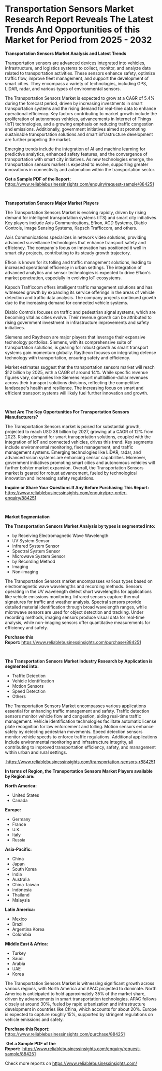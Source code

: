 <p><h1>Transportation Sensors Market Research Report Reveals The Latest Trends And Opportunities of this Market for Period from 2025 - 2032</h1></p><p><strong>Transportation Sensors Market Analysis and Latest Trends</strong></p>
<p><p>Transportation sensors are advanced devices integrated into vehicles, infrastructure, and logistics systems to collect, monitor, and analyze data related to transportation activities. These sensors enhance safety, optimize traffic flow, improve fleet management, and support the development of smart cities. They encompass a variety of technologies, including GPS, LiDAR, radar, and various types of environmental sensors.</p><p>The Transportation Sensors Market is expected to grow at a CAGR of 5.4% during the forecast period, driven by increasing investments in smart transportation systems and the rising demand for real-time data to enhance operational efficiency. Key factors contributing to market growth include the proliferation of autonomous vehicles, advancements in Internet of Things (IoT) technologies, and a growing emphasis on reducing traffic congestion and emissions. Additionally, government initiatives aimed at promoting sustainable transportation solutions and smart infrastructure development are further propelling the market. </p><p>Emerging trends include the integration of AI and machine learning for predictive analytics, enhanced safety features, and the convergence of transportation with smart city initiatives. As new technologies emerge, the transportation sensors market is expected to evolve, supporting greater innovations in connectivity and automation within the transportation sector.</p></p>
<p><strong>Get a Sample PDF of the Report:&nbsp;</strong> <a href="https://www.reliablebusinessinsights.com/enquiry/request-sample/884251?utm_campaign=2244&utm_medium=2&utm_source=Github&utm_content=ia&utm_term=11022025&utm_id=transportation-sensors">https://www.reliablebusinessinsights.com/enquiry/request-sample/884251</a></p>
<p>&nbsp;</p>
<p><strong>Transportation Sensors Major Market Players</strong></p>
<p><p>The Transportation Sensors Market is evolving rapidly, driven by rising demand for intelligent transportation systems (ITS) and smart city initiatives. Key players include Axis Communications, Efkon, AGD Systems, Diablo Controls, Image Sensing Systems, Kapsch Trafficcom, and others. </p><p>Axis Communications specializes in network video solutions, providing advanced surveillance technologies that enhance transport safety and efficiency. The company's focus on innovation has positioned it well in smart city projects, contributing to its steady growth trajectory.</p><p>Efkon is known for its tolling and traffic management solutions, leading to increased operational efficiency in urban settings. The integration of advanced analytics and sensor technologies is expected to drive Efkon's market penetration, especially in evolving IoT ecosystems.</p><p>Kapsch Trafficcom offers intelligent traffic management solutions and has witnessed growth by expanding its service offerings in the areas of vehicle detection and traffic data analysis. The company projects continued growth due to the increasing demand for connected vehicle systems.</p><p>Diablo Controls focuses on traffic and pedestrian signal systems, which are becoming vital as cities evolve. Their revenue growth can be attributed to rising government investment in infrastructure improvements and safety initiatives.</p><p>Siemens and Raytheon are major players that leverage their expansive technology portfolios. Siemens, with its comprehensive suite of transportation solutions, is gearing for robust growth as smart transport systems gain momentum globally. Raytheon focuses on integrating defense technology with transportation, ensuring safety and efficiency.</p><p>Market estimates suggest that the transportation sensors market will reach $12 billion by 2025, with a CAGR of around 14%. While specific revenue figures vary, companies like Siemens report multibillion-dollar revenues across their transport solutions divisions, reflecting the competitive landscape's health and resilience. The increasing focus on smart and efficient transport systems will likely fuel further innovation and growth.</p></p>
<p>&nbsp;</p>
<p><strong>What Are The Key Opportunities For Transportation Sensors Manufacturers?</strong></p>
<p><p>The Transportation Sensors market is poised for substantial growth, projected to reach USD 38 billion by 2027, growing at a CAGR of 12% from 2023. Rising demand for smart transportation solutions, coupled with the integration of IoT and connected vehicles, drives this trend. Key segments include environmental monitoring, fleet management, and traffic management systems. Emerging technologies like LiDAR, radar, and advanced vision systems are enhancing sensor capabilities. Moreover, government initiatives promoting smart cities and autonomous vehicles will further bolster market expansion. Overall, the Transportation Sensors market is geared for robust advancement, fueled by technological innovation and increasing safety regulations.</p></p>
<p><strong>Inquire or Share Your Questions If Any Before Purchasing This Report:</strong> <a href="https://www.reliablebusinessinsights.com/enquiry/pre-order-enquiry/884251?utm_campaign=2244&utm_medium=2&utm_source=Github&utm_content=ia&utm_term=11022025&utm_id=transportation-sensors">https://www.reliablebusinessinsights.com/enquiry/pre-order-enquiry/884251</a></p>
<p>&nbsp;</p>
<p><strong>Market Segmentation</strong></p>
<p><strong>The Transportation Sensors Market Analysis by types is segmented into:</strong></p>
<p><ul><li>by Receiving Electromagnetic Wave Wavelength</li><li>UV System Sensor</li><li>Infrared System Sensor</li><li>Spectral System Sensor</li><li>Microwave System Sensor</li><li>by Recording Method</li><li>Imaging</li><li>Non-imaging</li></ul></p>
<p><p>The Transportation Sensors market encompasses various types based on electromagnetic wave wavelengths and recording methods. Sensors operating in the UV wavelength detect short wavelengths for applications like vehicle emissions monitoring. Infrared sensors capture thermal signatures for traffic and weather analysis. Spectral sensors provide detailed material identification through broad wavelength ranges, while microwave sensors are used for object detection and tracking. Under recording methods, imaging sensors produce visual data for real-time analysis, while non-imaging sensors offer quantitative measurements for efficiency and safety.</p></p>
<p><strong>Purchase this Report:&nbsp;</strong><a href="https://www.reliablebusinessinsights.com/purchase/884251?utm_campaign=2244&utm_medium=2&utm_source=Github&utm_content=ia&utm_term=11022025&utm_id=transportation-sensors">https://www.reliablebusinessinsights.com/purchase/884251</a></p>
<p>&nbsp;</p>
<p><strong>The Transportation Sensors Market Industry Research by Application is segmented into:</strong></p>
<p><ul><li>Traffic Detection</li><li>Vehicle Identification</li><li>Motion Sensors</li><li>Speed Detection</li><li>Others</li></ul></p>
<p><p>The Transportation Sensors Market encompasses various applications essential for enhancing traffic management and safety. Traffic detection sensors monitor vehicle flow and congestion, aiding real-time traffic management. Vehicle identification technologies facilitate automatic license plate recognition for law enforcement and tolling. Motion sensors enhance safety by detecting pedestrian movements. Speed detection sensors monitor vehicle speeds to enforce traffic regulations. Additional applications include environmental monitoring and infrastructure integrity, all contributing to improved transportation efficiency, safety, and management within urban and rural settings.</p></p>
<p><a href="https://www.reliablebusinessinsights.com/transportation-sensors-r884251?utm_campaign=2244&utm_medium=2&utm_source=Github&utm_content=ia&utm_term=11022025&utm_id=transportation-sensors">&nbsp;https://www.reliablebusinessinsights.com/transportation-sensors-r884251</a></p>
<p><strong>In terms of Region, the Transportation Sensors Market Players available by Region are:</strong></p>
<p>
    <p> <strong> North America: </strong>
        <ul>
            <li>United States</li>
            <li>Canada</li>
        </ul>
        </p> 
    <p> <strong> Europe: </strong>
        <ul>
            <li>Germany</li>
            <li>France</li>
            <li>U.K.</li>
            <li>Italy</li>
            <li>Russia</li>
        </ul>
        </p> 
    <p> <strong> Asia-Pacific: </strong>
        <ul>
            <li>China</li>
            <li>Japan</li>
            <li>South Korea</li>
            <li>India</li>
            <li>Australia</li>
            <li>China Taiwan</li>
            <li>Indonesia</li>
            <li>Thailand</li>
            <li>Malaysia</li>
        </ul>
        </p> 
    <p> <strong> Latin America: </strong>
        <ul>
            <li>Mexico</li>
            <li>Brazil</li>
            <li>Argentina Korea</li>
            <li>Colombia</li>
        </ul>
        </p> 
    <p> <strong> Middle East & Africa: </strong>
        <ul>
            <li>Turkey</li>
            <li>Saudi</li>
            <li>Arabia</li>
            <li>UAE</li>
            <li>Korea</li>
        </ul>
    </p>
    </p>
<p><p>The Transportation Sensors Market is witnessing significant growth across various regions, with North America and APAC projected to dominate. North America is anticipated to hold approximately 35% of the market share, driven by advancements in smart transportation technologies. APAC follows closely at around 30%, fueled by rapid urbanization and infrastructure development in countries like China, which accounts for about 20%. Europe is expected to capture roughly 15%, supported by stringent regulations on vehicle emissions and safety.</p></p>
<p><strong>Purchase this Report: </strong><a href="https://www.reliablebusinessinsights.com/purchase/884251?utm_campaign=2244&utm_medium=2&utm_source=Github&utm_content=ia&utm_term=11022025&utm_id=transportation-sensors">https://www.reliablebusinessinsights.com/purchase/884251</a></p>
<p>&nbsp;<strong>Get a Sample PDF of the Report:&nbsp;&nbsp;</strong><a href="https://www.reliablebusinessinsights.com/enquiry/request-sample/884251?utm_campaign=2244&utm_medium=2&utm_source=Github&utm_content=ia&utm_term=11022025&utm_id=transportation-sensors">https://www.reliablebusinessinsights.com/enquiry/request-sample/884251</a></p>
<p><strong></strong></p>
<p>Check more reports on <a href="https://www.reliablebusinessinsights.com/?utm_campaign=2244&utm_medium=2&utm_source=Github&utm_content=ia&utm_term=11022025&utm_id=transportation-sensors">https://www.reliablebusinessinsights.com/</a></p>